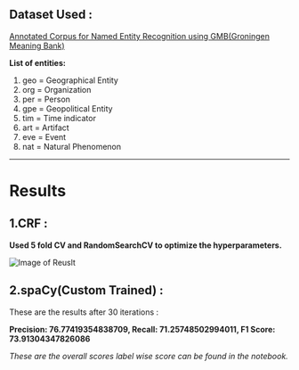 ## Dataset Used :

[Annotated Corpus for Named Entity Recognition using GMB(Groningen Meaning Bank)](https://www.kaggle.com/abhinavwalia95/entity-annotated-corpus)

**List of entities:**

1. geo = Geographical Entity
2. org = Organization
3. per = Person
4. gpe = Geopolitical Entity
5. tim = Time indicator
6. art = Artifact
7. eve = Event
8. nat = Natural Phenomenon

-----------------------------------------------------------------------

# Results

## 1.CRF :
**Used 5 fold CV and RandomSearchCV to optimize the hyperparameters.**

![Image of Reuslt](https://github.com/ishan-ml/Cntxt_models-NLP/blob/master/NER(Named%20Entity%20Recognition)/Capture.PNG)

## 2.spaCy(Custom Trained) :
These are the results after 30 iterations :

**Precision: 76.77419354838709, Recall: 71.25748502994011, F1 Score: 73.91304347826086**

*These are the overall scores label wise score can be found in the notebook.*
